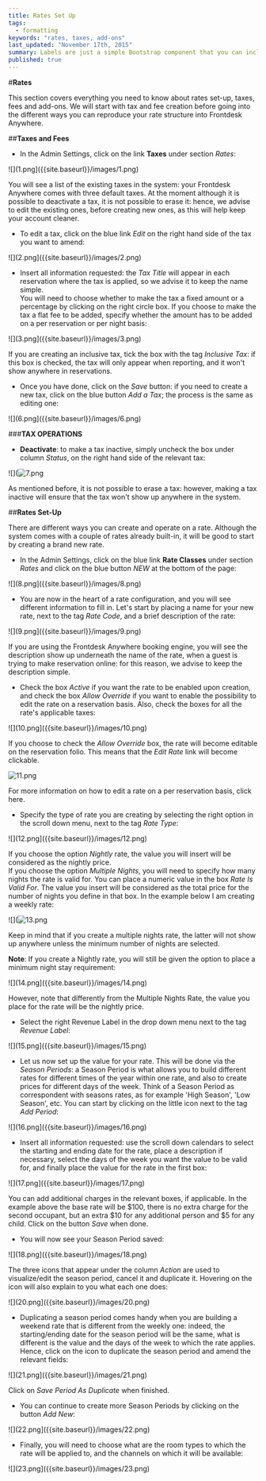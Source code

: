 ```yaml
---
title: Rates Set Up
tags: 
  - formatting
keywords: "rates, taxes, add-ons"
last_updated: "November 17th, 2015"
summary: Labels are just a simple Bootstrap component that you can include in your pages as needed. They represent one of many Bootstrap options you can include in your theme.
published: true
---
```


  

#**Rates** 

This section covers everything you need to know about rates set-up, taxes, fees and add-ons. We will start with tax and fee creation before going into the different ways you can reproduce your rate structure into Frontdesk Anywhere.  

##**Taxes and Fees**

 - In the Admin Settings, click on the link **Taxes** under section _Rates_:  

![](1.png]({{site.baseurl}}/images/1.png)  

You will see a list of the existing taxes in the system: your Frontdesk Anywhere comes with three default taxes. At the moment although it is possible to deactivate a tax, it is not possible to erase it: hence, we advise to edit the existing ones, before creating new ones, as this will help keep your account cleaner.

 - To edit a tax, click on the blue link _Edit_ on the right hand side of the tax you want to amend:  
 
 ![](2.png]({{site.baseurl}}/images/2.png)  
 
 - Insert all information requested: the _Tax Title_ will appear in each reservation where the tax is applied, so we advise it to keep the name simple.   
You will need to choose whether to make the tax a fixed amount or a percentage by clicking on the right circle box. If you choose to make the tax a flat fee to be added, specify whether the amount has to be added on a per reservation or per night basis:  
 
 ![](3.png]({{site.baseurl}}/images/3.png)  
 
 If you are creating an inclusive tax, tick the box with the tag _Inclusive Tax_: if this box is checked, the tax will only appear when reporting, and it won't show anywhere in reservations. 

 - Once you have done, click on the _Save_ button: if you need to create a new tax, click on the blue button _Add a Tax_; the process is the same as editing one:  

![](6.png]({{site.baseurl}}/images/6.png)
 

###**TAX OPERATIONS**  

 - **Deactivate**: to make a tax inactive, simply uncheck the box under column _Status_, on the right hand side of the relevant tax:  

![](![7.png]({{site.baseurl}}/images/7.png)

As mentioned before, it is not possible to erase a tax: however, making a tax inactive will ensure that the tax won't show up anywhere in the system. 


##**Rates Set-Up**  

There are different ways you can create and operate on a rate. Although the system comes with a couple of rates already built-in, it will be good to start by creating a brand new rate.  

 - In the Admin Settings, click on the blue link **Rate Classes** under section _Rates_ and click on the blue button _NEW_ at the bottom of the page:  
 
 ![](8.png]({{site.baseurl}}/images/8.png)  
 
 - You are now in the heart of a rate configuration, and you will see different information to fill in. Let's start by placing a name for your new rate, next to the tag _Rate Code_, and a brief description of the rate:  
 
 ![](9.png]({{site.baseurl}}/images/9.png)  
 
 If you are using the Frontdesk Anywhere booking engine, you will see the description show up underneath the name of the rate, when a guest is trying to make reservation online: for this reason, we advise to keep the description simple.
 
 - Check the box _Active_ if you want the rate to be enabled upon creation, and check the box _Allow Override_ if you want to enable the possibility to edit the rate on a reservation basis. Also, check the boxes for all the rate's applicable taxes:  
 
 ![](10.png]({{site.baseurl}}/images/10.png)  
 
If you choose to check the _Allow Override_ box, the rate will become editable on the reservation folio. This means that the _Edit Rate_ link will become clickable.  

 ![11.png]({{site.baseurl}}/images/11.png)  

For more information on how to edit a rate on a per reservation basis, click here.  

- Specify the type of rate you are creating by selecting the right option in the scroll down menu, next to the tag _Rate Type_:  

![](12.png]({{site.baseurl}}/images/12.png)  

If you choose the option _Nightly_ rate, the value you will insert will be considered as the nightly price.  
If you choose the option _Multiple Nights_, you will need to specify how many nights the rate is valid for. You can place a numeric value in the box _Rate Is Valid For_. The value you insert will be considered as the total price for the number of nights you define in that box. In the example below I am creating a weekly rate: 

![](![13.png]({{site.baseurl}}/images/13.png)  

Keep in mind that if you create a multiple nights rate, the latter will not show up anywhere unless the minimum number of nights are selected.  

**Note**: If you create a Nightly rate, you will still be given the option to place a minimum night stay requirement:  

![](14.png]({{site.baseurl}}/images/14.png)  

However, note that differently from the Multiple Nights Rate, the value you place for the rate will be the nightly price.  

 - Select the right Revenue Label in the drop down menu next to the tag _Revenue Label_:  
 
 ![](15.png]({{site.baseurl}}/images/15.png)  
 
 - Let us now set up the value for your rate. This will be done via the _Season Periods_: a Season Period is what allows you to build different rates for different times of the year within one rate, and also to create prices for different days of the week. Think of a Season Period as correspondent with seasons rates, as for example 'High Season', 'Low Season', etc. 
 You can start by clicking on the little icon next to the tag _Add Period_:  
 
 ![](16.png]({{site.baseurl}}/images/16.png)

 - Insert all information requested: use the scroll down calendars to select the starting and ending date for the rate, place a description if necessary, select the days of the week you want the value to be valid for, and finally place the value for the rate in the first box:  
 
 ![](17.png]({{site.baseurl}}/images/17.png)

You can add additional charges in the relevant boxes, if applicable. In the example above the base rate will be $100, there is no extra charge for the second occupant, but an extra $10 for any additional person and $5 for any child.
Click on the button _Save_ when done.

 -  You will now see your Season Period saved:  
 
 ![](18.png]({{site.baseurl}}/images/18.png)
 
The three icons that appear under the column _Action_ are used to visualize/edit the season period, cancel it and duplicate it. Hovering on the icon will also explain to you what each one does:  

![](20.png]({{site.baseurl}}/images/20.png)  

 - Duplicating a season period comes handy when you are building a weekend rate that is different from the weekly one: indeed, the starting/ending date for the season period will be the same, what is different is the value and the days of the week to which the rate applies. Hence, click on the icon to duplicate the season period and amend the relevant fields:  
 
 ![](21.png]({{site.baseurl}}/images/21.png)  
 
 Click on _Save Period As Duplicate_ when finished.
 
 - You can continue to create more Season Periods by clicking on the button _Add New_:  
 
 ![](22.png]({{site.baseurl}}/images/22.png)  
 
 - Finally, you will need to choose what are the room types to which the rate will be applied to, and the channels on which it will be available:  
 
 ![](23.png]({{site.baseurl}}/images/23.png)

 
 











